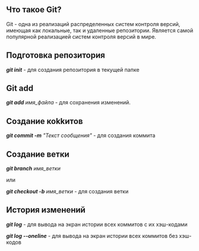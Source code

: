## Что такое Git?

Git - одна из реализаций распределенных систем контроля версий, имеющая как локальные, так и удаленные репозитории. Является самой популярной реализацией систем контроля версий в мире.

## Подготовка репозитория

***git init*** - для создания репозитория в текущей папке

## Git add

***git add*** *имя_файла*  - для сохранения изменений. 

## Создание коkkитов

***git commit -m*** *"Текст сообщения"* - для создания коммита

## Создание ветки

***git branch*** *имя_ветки*

или

***git checkout -b*** *имя_ветки* - для создания ветки

## История изменений

***git log*** - для вывода на экран истории всех коммитов с их хэш-кодами

***git log --oneline*** - для вывода на экран истории всех коммитов без хэш-кодов

